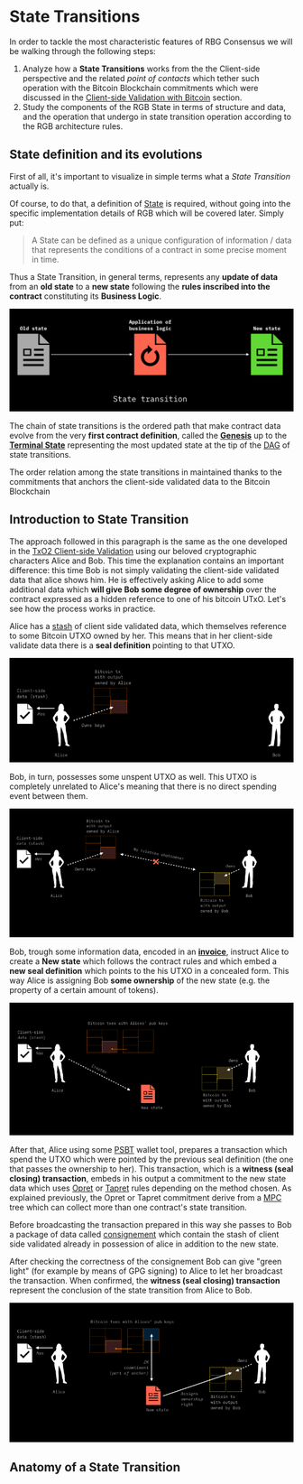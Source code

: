 # State Transitions



In order to tackle the most characteristic features of RBG Consensus we will be walking through the following steps:
1. Analyze how a **State Transitions** works from the the Client-side perspective and the related *point of contacts* which tether such operation with the Bitcoin Blockchain commitments which were discussed in the [Client-side Validation with Bitcoin](csv-w-btc.md) section.  
2. Study the components of the RGB State in terms of structure and data, and the operation that undergo in state transition operation according to the RGB architecture rules.


## State definition and its evolutions 

First of all, it's important to visualize in simple terms what a *State Transition* actually is. 

Of course, to do that, a definition of [State]() is required, without going into the specific implementation details of RGB which will be covered later. Simply put:

> A State can be defined as a unique configuration of information / data that represents the conditions of a contract in some precise moment in time.

Thus a State Transition, in general terms, represents any **update of data** from an **old state** to a **new state** following the **rules inscribed into the contract** constituting its **Business Logic**. 

![Alt text](img/state-transition-1.png)

The chain of state transitions is the ordered path that make contract data evolve from the very **first contract definition**, called the [**Genesis**]() up to the [**Terminal State**]() representing the most updated state at the tip of the [DAG](terminology/glossary.md#directed-acyclic-graph---dag) of state transitions.

The order relation among the state transitions in maintained thanks to the commitments that anchors the client-side validated data to the Bitcoin Blockchain


## Introduction to State Transition 

The approach followed in this paragraph is the same as the one developed in the [TxO2 Client-side Validation](/csv-w-btc.md#txo2-client-side-validation) using our beloved cryptographic characters Alice and Bob. This time the explanation contains an important difference: this time Bob is not simply validating the client-side validated data that alice shows him. He is effectively asking Alice to add some additional data which **will give Bob some degree of ownership** over the contract expressed as a hidden reference to one of his bitcoin UTxO. Let's see how the process works in practice.

Alice has a [stash]() of client side validated data, which themselves reference to some Bitcoin UTXO owned by her. This means that in her client-side validate data there is a **seal definition** pointing to that UTXO. 

![Alt text](img/stab1.png)

Bob, in turn, possesses some unspent UTXO as well. This UTXO is completely unrelated to Alice's meaning that there is no direct spending event between them. 

<!---
![Alt text](img/stab2a.png)
-->

![Alt text](img/stab2b.png)

Bob, trough some information data, encoded in an **[invoice]()**, instruct Alice to create a **New state** which follows the contract rules and which embed a **new seal definition** which points to the his UTXO in a concealed form. This way Alice is assigning Bob **some ownership** of the new state (e.g. the property of a certain amount of tokens). 

![Alt text](img/stab3.png)

After that, Alice using some [PSBT]() wallet tool, prepares a transaction which spend the UTXO which were pointed by the previous seal definition (the one that passes the ownership to her). This transaction, which is a **witness (seal closing) transaction**,  embeds in his output a commitment to the new state data which uses [Opret](/csv-w-btc.md#opret) or [Tapret](/csv-w-btc.md#tapret) rules depending on the method chosen. As explained previously, the Opret or Tapret commitment derive from a [MPC](/csv-w-btc.md#mpc-tree-construction) tree which can collect more than one contract's state transition. 

Before broadcasting the transaction prepared in this way she passes to Bob a package of data called [consignement]() which contain the stash of client side validated already in possession of alice in addition to the new state.


After checking the correctness of the consignement Bob can give "green light" (for example by means of GPG signing) to Alice to let her broadcast the transaction. When confirmed, the **witness (seal closing) transaction** represent the conclusion of the state transition from Alice to Bob. 


![Alt text](img/stab4.png)


## Anatomy of a State Transition
